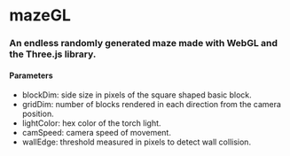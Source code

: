 # mazeGL
### An endless randomly generated maze made with WebGL and the Three.js library.

#### Parameters
* blockDim: side size in pixels of the square shaped basic block.
* gridDim: number of blocks rendered in each direction from the camera position.
* lightColor: hex color of the torch light.
* camSpeed: camera speed of movement.
* wallEdge: threshold measured in pixels to detect wall collision.


